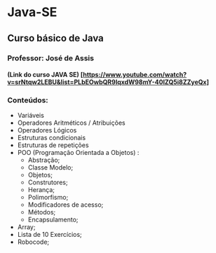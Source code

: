 # Java-SE
## Curso básico de Java
### Professor: José de Assis
#### (Link do curso JAVA SE) [https://www.youtube.com/watch?v=srNtqw2LEBU&list=PLbEOwbQR9lqxdW98mY-40IZQ5i8ZZyeQx]

### Conteúdos:
* Variáveis
* Operadores Aritméticos / Atribuições
* Operadores Lógicos
* Estruturas condicionais 
* Estruturas de repetições
* POO (Programação Orientada a Objetos) :
   * Abstração;
   * Classe Modelo;
   * Objetos;
   * Construtores;
   * Herança;
   * Polimorfismo;
   * Modificadores de acesso;
   * Métodos;
   * Encapsulamento;
* Array;
* Lista de 10 Exercícios;
* Robocode;
